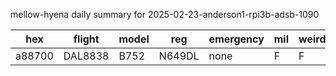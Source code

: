 mellow-hyena daily summary for 2025-02-23-anderson1-rpi3b-adsb-1090

|hex|flight|model|reg|emergency|mil|weirdo|
|--|--|--|--|--|--|--|
|a88700|DAL8838|B752|N649DL|none|F|F|
